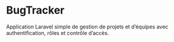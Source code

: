 # BugTracker
Application Laravel simple de gestion de projets et d’équipes avec authentification, rôles et contrôle d’accès.
